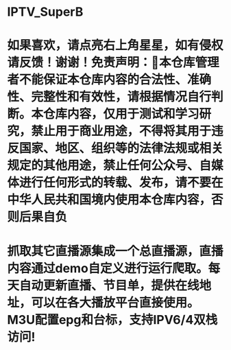 # IPTV_SuperB

# 如果喜欢，请点亮右上角星星，如有侵权请反馈！谢谢！免责声明：📛本仓库管理者不能保证本仓库内容的合法性、准确性、完整性和有效性，请根据情况自行判断。本仓库内容，仅用于测试和学习研究，禁止用于商业用途，不得将其用于违反国家、地区、组织等的法律法规或相关规定的其他用途，禁止任何公众号、自媒体进行任何形式的转载、发布，请不要在中华人民共和国境内使用本仓库内容，否则后果自负

# 抓取其它直播源集成一个总直播源，直播内容通过demo自定义进行运行爬取。每天自动更新直播、节目单，提供在线地址，可以在各大播放平台直接使用。M3U配置epg和台标，支持IPV6/4双栈访问!
